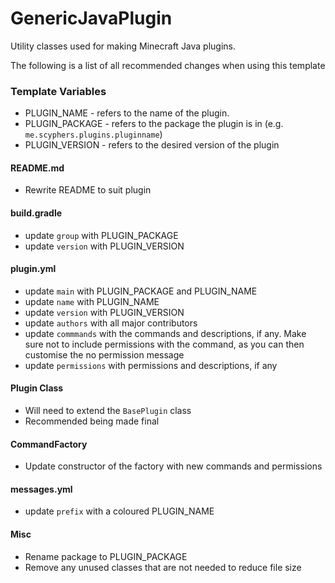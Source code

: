 # GenericJavaPlugin
Utility classes used for making Minecraft Java plugins.

The following is a list of all recommended changes when using this template
### Template Variables 
- PLUGIN_NAME - refers to the name of the plugin.
- PLUGIN_PACKAGE - refers to the package the plugin is in (e.g. `me.scyphers.plugins.pluginname`)
- PLUGIN_VERSION - refers to the desired version of the plugin

#### README.md
- Rewrite README to suit plugin

#### build.gradle
- update `group` with PLUGIN_PACKAGE
- update `version` with PLUGIN_VERSION

#### plugin.yml
- update `main` with PLUGIN_PACKAGE and PLUGIN_NAME
- update `name` with PLUGIN_NAME
- update `version` with PLUGIN_VERSION
- update `authors` with all major contributors
- update `commmands` with the commands and descriptions, if any. 
  Make sure not to include permissions with the command, as you can then customise the no permission message 
- update `permissions` with permissions and descriptions, if any

#### Plugin Class
- Will need to extend the `BasePlugin` class
- Recommended being made final

#### CommandFactory
- Update constructor of the factory with new commands and permissions

#### messages.yml
- update `prefix` with a coloured PLUGIN_NAME

#### Misc
- Rename package to PLUGIN_PACKAGE
- Remove any unused classes that are not needed to reduce file size
